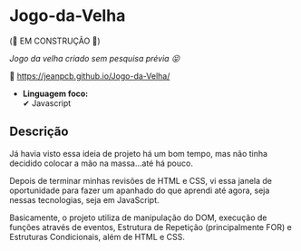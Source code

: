 # Jogo-da-Velha

(🧱 EM CONSTRUÇÃO 🧱)

*Jogo da velha criado sem pesquisa prévia 😝*

🔗 https://jeanpcb.github.io/Jogo-da-Velha/

- **Linguagem foco:** <br>
✔ Javascript 

## Descrição

Já havia visto essa ideia de projeto há um bom tempo, mas não tinha decidido colocar a mão na massa...até há pouco.

Depois de terminar minhas revisões de HTML e CSS, vi essa janela de oportunidade para fazer um apanhado do que aprendi até agora, seja nessas tecnologias, seja em JavaScript.

Basicamente, o projeto utiliza de manipulação do DOM, execução de funções através de eventos, Estrutura de Repetição (principalmente FOR) e Estruturas Condicionais, além de HTML e CSS.
